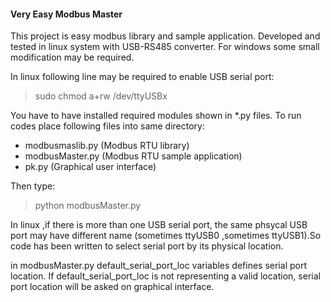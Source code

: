 #### Very Easy Modbus Master 
This project is easy modbus library and sample application.
Developed and tested in linux system with USB-RS485 converter.
For windows some small modification may be required.

In linux following line may be required to enable USB serial port:
> sudo chmod a+rw /dev/ttyUSBx

You have to have installed required modules shown in *.py files.
To run codes place following files into same directory:

* modbusmaslib.py (Modbus RTU library)
* modbusMaster.py (Modbus RTU sample application)
* pk.py (Graphical user interface)

Then type:
> python modbusMaster.py

In linux ,if there is more than one USB serial port, the same phsycal USB port may have different name (sometimes ttyUSB0 ,sometimes ttyUSB1).So code has been written to select serial port by its physical location.

in modbusMaster.py default_serial_port_loc variables defines serial port location.
If default_serial_port_loc is not representing a valid location, serial port location will be asked on graphical interface.